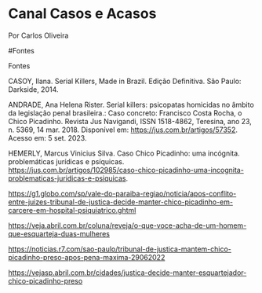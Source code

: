 # Canal Casos e Acasos
Por Carlos Oliveira

#Fontes 

Fontes 

CASOY, Ilana. Serial Killers, Made in Brazil. Edição Definitiva. São Paulo: Darkside, 2014.

ANDRADE, Ana Helena Rister. Serial killers: psicopatas homicidas no âmbito da legislação penal brasileira.: Caso concreto: Francisco Costa Rocha, o Chico Picadinho. Revista Jus Navigandi, ISSN 1518-4862, Teresina, ano 23, n. 5369, 14 mar. 2018. Disponível em: https://jus.com.br/artigos/57352. Acesso em: 5 set. 2023.

HEMERLY, Marcus Vinicius Silva. Caso Chico Picadinho: uma incógnita. problemáticas jurídicas e psíquicas.  https://jus.com.br/artigos/102985/caso-chico-picadinho-uma-incognita-problematicas-juridicas-e-psiquicas. 

https://g1.globo.com/sp/vale-do-paraiba-regiao/noticia/apos-conflito-entre-juizes-tribunal-de-justica-decide-manter-chico-picadinho-em-carcere-em-hospital-psiquiatrico.ghtml 

https://veja.abril.com.br/coluna/reveja/o-que-voce-acha-de-um-homem-que-esquarteja-duas-mulheres

https://noticias.r7.com/sao-paulo/tribunal-de-justica-mantem-chico-picadinho-preso-apos-pena-maxima-29062022

https://vejasp.abril.com.br/cidades/justica-decide-manter-esquartejador-chico-picadinho-preso
